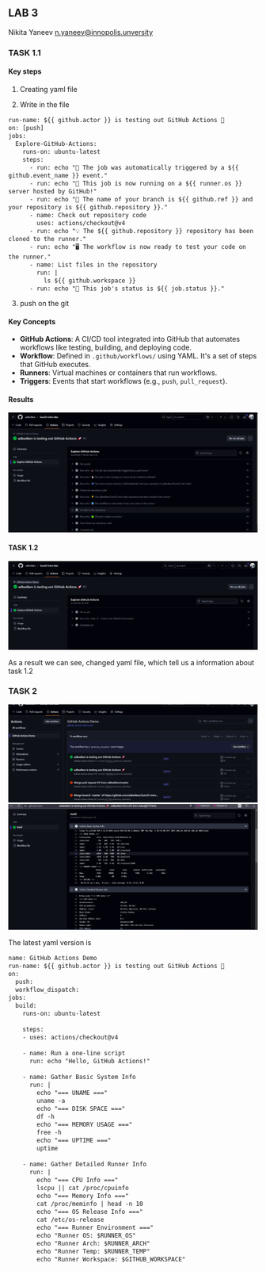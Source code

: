 ## LAB 3
Nikita Yaneev n.yaneev@innopolis.unversity


### TASK 1.1


#### Key steps

1. Creating yaml file

2. Write in the file 
```name: GitHub Actions Demo
run-name: ${{ github.actor }} is testing out GitHub Actions 🚀
on: [push]
jobs:
  Explore-GitHub-Actions:
    runs-on: ubuntu-latest
    steps:
      - run: echo "🎉 The job was automatically triggered by a ${{ github.event_name }} event."
      - run: echo "🐧 This job is now running on a ${{ runner.os }} server hosted by GitHub!"
      - run: echo "🔎 The name of your branch is ${{ github.ref }} and your repository is ${{ github.repository }}."
      - name: Check out repository code
        uses: actions/checkout@v4
      - run: echo "💡 The ${{ github.repository }} repository has been cloned to the runner."
      - run: echo "🖥️ The workflow is now ready to test your code on the runner."
      - name: List files in the repository
        run: |
          ls ${{ github.workspace }}
      - run: echo "🍏 This job's status is ${{ job.status }}."
```
3. push on the git

#### Key Concepts

- **GitHub Actions**: A CI/CD tool integrated into GitHub that automates workflows like testing, building, and deploying code.
- **Workflow**: Defined in `.github/workflows/` using YAML. It's a set of steps that GitHub executes.
- **Runners**: Virtual machines or containers that run workflows.
- **Triggers**: Events that start workflows (e.g., `push`, `pull_request`).

#### Results

![alt text](image.png)

#### TASK 1.2
![alt text](image-1.png)

As a result we can see, changed yaml file, which tell us a information about task 1.2 

### TASK 2
![alt text](image-3.png)
![alt text](image-2.png)

The latest yaml version is
```
name: GitHub Actions Demo
run-name: ${{ github.actor }} is testing out GitHub Actions 🚀
on: 
  push:
  workflow_dispatch:
jobs:
  build:
    runs-on: ubuntu-latest

    steps:
    - uses: actions/checkout@v4

    - name: Run a one-line script
      run: echo "Hello, GitHub Actions!"

    - name: Gather Basic System Info
      run: |
        echo "=== UNAME ==="
        uname -a
        echo "=== DISK SPACE ==="
        df -h
        echo "=== MEMORY USAGE ==="
        free -h
        echo "=== UPTIME ==="
        uptime

    - name: Gather Detailed Runner Info
      run: |
        echo "=== CPU Info ==="
        lscpu || cat /proc/cpuinfo
        echo "=== Memory Info ==="
        cat /proc/meminfo | head -n 10
        echo "=== OS Release Info ==="
        cat /etc/os-release
        echo "=== Runner Environment ==="
        echo "Runner OS: $RUNNER_OS"
        echo "Runner Arch: $RUNNER_ARCH"
        echo "Runner Temp: $RUNNER_TEMP"
        echo "Runner Workspace: $GITHUB_WORKSPACE"

```